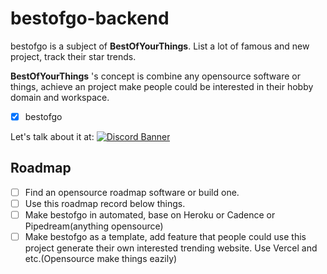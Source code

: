 # bestofgo-backend
bestofgo is a subject of **BestOfYourThings**. List a lot of famous and new project, track their star trends.

**BestOfYourThings** 's concept is combine any opensource software or things, achieve an project make people could be interested in their hobby domain and workspace.
- [x] bestofgo

Let's talk about it at: [![Discord Banner](https://discord.com/api/guilds/771388143148073040/widget.png?style=banner2)](https://discord.gg/t5kMufjSMJ)

## Roadmap
- [ ] Find an opensource roadmap software or build one.
- [ ] Use this roadmap record below things.
- [ ] Make bestofgo in automated, base on Heroku or Cadence or Pipedream(anything opensource)
- [ ] Make bestofgo as a template, add feature that people could use this project generate their own interested trending website. Use Vercel and etc.(Opensource make things eazily)
